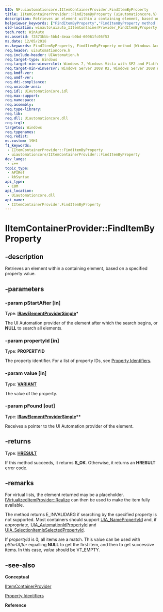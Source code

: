 ```yaml
---
UID: NF:uiautomationcore.IItemContainerProvider.FindItemByProperty
title: IItemContainerProvider::FindItemByProperty (uiautomationcore.h)
description: Retrieves an element within a containing element, based on a specified property value.
helpviewer_keywords: ["FindItemByProperty","FindItemByProperty method [Windows Accessibility]","FindItemByProperty method [Windows Accessibility]","IItemContainerProvider interface","IItemContainerProvider interface [Windows Accessibility]","FindItemByProperty method","IItemContainerProvider.FindItemByProperty","IItemContainerProvider::FindItemByProperty","uiauto.uiauto_IItemContainerProvider_FindItemByProperty","uiauto_IItemContainerProvider_FindItemByProperty","uiautomationcore/IItemContainerProvider::FindItemByProperty","winauto.uiauto_IItemContainerProvider_FindItemByProperty"]
old-location: winauto\uiauto_IItemContainerProvider_FindItemByProperty.htm
tech.root: WinAuto
ms.assetid: f2873bbb-5bb4-4eaa-b0bd-60061fc06f53
ms.date: 12/05/2018
ms.keywords: FindItemByProperty, FindItemByProperty method [Windows Accessibility], FindItemByProperty method [Windows Accessibility],IItemContainerProvider interface, IItemContainerProvider interface [Windows Accessibility],FindItemByProperty method, IItemContainerProvider.FindItemByProperty, IItemContainerProvider::FindItemByProperty, uiauto.uiauto_IItemContainerProvider_FindItemByProperty, uiauto_IItemContainerProvider_FindItemByProperty, uiautomationcore/IItemContainerProvider::FindItemByProperty, winauto.uiauto_IItemContainerProvider_FindItemByProperty
req.header: uiautomationcore.h
req.include-header: UIAutomation.h
req.target-type: Windows
req.target-min-winverclnt: Windows 7, Windows Vista with SP2 and Platform Update for Windows Vista, Windows XP with SP3 and Platform Update for Windows Vista [desktop apps \| UWP apps]
req.target-min-winversvr: Windows Server 2008 R2, Windows Server 2008 with SP2 and Platform Update for Windows Server 2008, Windows Server 2003 with SP2 and Platform Update for Windows Server 2008 [desktop apps \| UWP apps]
req.kmdf-ver: 
req.umdf-ver: 
req.ddi-compliance: 
req.unicode-ansi: 
req.idl: UIAutomationCore.idl
req.max-support: 
req.namespace: 
req.assembly: 
req.type-library: 
req.lib: 
req.dll: Uiautomationcore.dll
req.irql: 
targetos: Windows
req.typenames: 
req.redist: 
ms.custom: 19H1
f1_keywords:
 - IItemContainerProvider::FindItemByProperty
 - uiautomationcore/IItemContainerProvider::FindItemByProperty
dev_langs:
 - c++
topic_type:
 - APIRef
 - kbSyntax
api_type:
 - COM
api_location:
 - Uiautomationcore.dll
api_name:
 - IItemContainerProvider.FindItemByProperty
---
```


# IItemContainerProvider::FindItemByProperty


## -description

Retrieves an element within a containing element, based on a specified property value.

## -parameters

### -param pStartAfter [in]

Type: <b><a href="/windows/desktop/api/uiautomationcore/nn-uiautomationcore-irawelementprovidersimple">IRawElementProviderSimple</a>*</b>

The UI Automation provider of the element after which the search begins, or <b>NULL</b> to search all elements.

### -param propertyId [in]

Type: <b>PROPERTYID</b>

The property identifier. For a list of property IDs, see <a href="/windows/desktop/WinAuto/uiauto-entry-propids">Property Identifiers</a>.

### -param value [in]

Type: <b><a href="/windows/desktop/WinAuto/variant-structure">VARIANT</a></b>

The value of the property.

### -param pFound [out]

Type: <b><a href="/windows/desktop/api/uiautomationcore/nn-uiautomationcore-irawelementprovidersimple">IRawElementProviderSimple</a>**</b>

Receives a pointer to the UI Automation provider of the element.

## -returns

Type: <b><a href="/windows/desktop/WinProg/windows-data-types">HRESULT</a></b>

If this method succeeds, it returns <b xmlns:loc="http://microsoft.com/wdcml/l10n">S_OK</b>. Otherwise, it returns an <b xmlns:loc="http://microsoft.com/wdcml/l10n">HRESULT</b> error code.

## -remarks

For virtual lists, the element returned may be a placeholder. <a href="/windows/desktop/api/uiautomationcore/nf-uiautomationcore-ivirtualizeditemprovider-realize">IVirtualizedItemProvider::Realize</a> can then be used to make the item fully available.

The method returns E_INVALIDARG if searching by the specified property is not supported. Most containers should support <a href="/windows/desktop/WinAuto/uiauto-automation-element-propids">UIA_NamePropertyId</a> and, if appropriate, <a href="/windows/desktop/WinAuto/uiauto-automation-element-propids">UIA_AutomationIdPropertyId</a> and <a href="/windows/desktop/WinAuto/uiauto-control-pattern-propids">UIA_SelectionItemIsSelectedPropertyId</a>.

If <i>propertyId</i> is 0, all items are a match. This value can be  used
with <i>pStartAfter</i> equalling <b>NULL</b> to get the first item, and then to get successive
items. In this case, <i>value</i> should be VT_EMPTY.

## -see-also

<b>Conceptual</b>



<a href="/windows/desktop/api/uiautomationcore/nn-uiautomationcore-iitemcontainerprovider">IItemContainerProvider</a>



<a href="/windows/desktop/WinAuto/uiauto-entry-propids">Property Identifiers</a>



<b>Reference</b>